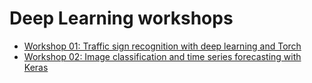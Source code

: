 # Deep Learning workshops

- [Workshop 01: Traffic sign recognition with deep learning and Torch](https://github.com/aarcosg/deep-learning-workshops/tree/master/ws1)
- [Workshop 02: Image classification and time series forecasting with Keras](https://github.com/aarcosg/deep-learning-workshops/tree/master/ws2)
